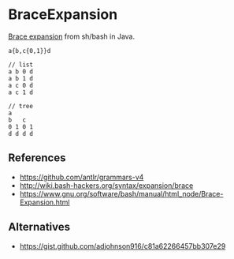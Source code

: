 # BraceExpansion
[Brace expansion] from sh/bash in Java.

```
a{b,c{0,1}}d

// list
a b 0 d
a b 1 d
a c 0 d
a c 1 d

// tree
a
b   c
0 1 0 1
d d d d
```

## References

* https://github.com/antlr/grammars-v4
* http://wiki.bash-hackers.org/syntax/expansion/brace
* https://www.gnu.org/software/bash/manual/html_node/Brace-Expansion.html

## Alternatives

* https://gist.github.com/adjohnson916/c81a62266457bb307e29

[brace expansion]: https://www.gnu.org/software/bash/manual/html_node/Brace-Expansion.html

